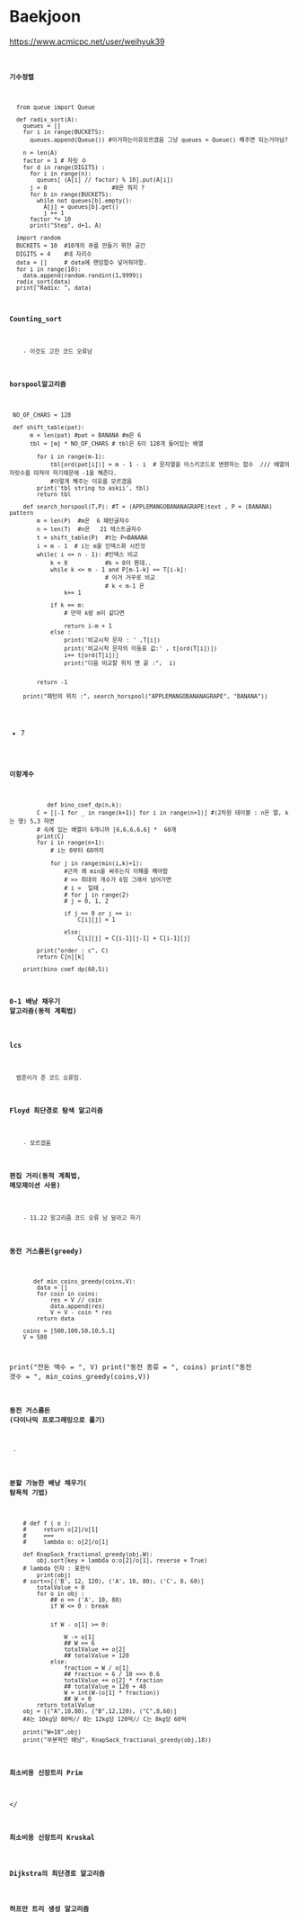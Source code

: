 # Baekjoon


https://www.acmicpc.net/user/weihyuk39
<code>
#### 기수정렬

      from queue import Queue
      
      def radix_sort(A):
        queues = []
        for i in range(BUCKETS):
          queues.append(Queue()) #이거하는이유모르겠음 그냥 queues = Queue() 해주면 되는거아님?
          
        n = len(A)
        factor = 1 # 자릿 수
        for d in range(DIGITS) :
          for i in range(n):
            queues[ (A[i] // factor) % 10].put(A[i])
          j = 0                   #0은 뭐지 ?
          for b in range(BUCKETS):
            while not queues[b].empty():
              A[j] = queues[b].get()
              j += 1
          factor *= 10
          print("Step", d+1, A)
          
      import random
      BUCKETS = 10  #10개의 큐를 만들기 위한 공간
      DIGITS = 4    #네 자리수
      data = []     # data에 랜덤함수 넣어줘야함.
      for i in range(10):
        data.append(random.randint(1,9999))
      radix_sort(data)
      print("Radix: ", data)


#### Counting_sort
        - 이것도 고친 코드 오류남 
        
#### horspool알고리즘
     NO_OF_CHARS = 128

     def shift_table(pat):
          m = len(pat) #pat = BANANA #m은 6
          tbl = [m] * NO_OF_CHARS # tbl은 6이 128개 들어있는 배열

            for i in range(m-1):
                tbl[ord(pat[i])] = m - 1 - i  # 문자열을 아스키코드로 변환하는 함수  /// 배열의 자릿수를 따져야 하기때문에 -1을 해준다.
                #이렇게 해주는 이유를 모르겠음
            print('tbl string to askii', tbl)
            return tbl

        def search_horspool(T,P): #T = (APPLEMANGOBANANAGRAPE)text , P = (BANANA) pattern
            m = len(P)  #m은  6 패턴글자수
            n = len(T)  #n은   21 텍스트글자수
            t = shift_table(P)  #t는 P=BANANA
            i = m - 1  # i는 m을 인덱스화 시킨것
            while( i <= n - 1): #인덱스 비교 
                k = 0           #k = 0이 뭔데..
                while k <= m - 1 and P[m-1-k] == T[i-k]:
                                # 이거 거꾸로 비교
                                # k < m-1 은 
                    k+= 1

                if k == m:
                    # 만약 k랑 m이 같다면 

                    return i-m + 1
                else :
                    print('비교시작 문자 : ' ,T[i])
                    print('비교시작 문자의 이동표 값:' , t[ord(T[i])])
                    i+= t[ord(T[i])]
                    print("다음 비교할 위치 맨 끝 :",  i)


            return -1

        print("패턴의 위치 :", search_horspool("APPLEMANGOBANANAGRAPE", "BANANA"))

- 7
#### 이항계수
               def bino_coef_dp(n,k):
            C = [[-1 for _ in range(k+1)] for i in range(n+1)] #(2차원 테이블 : n은 열, k는 행) 5,3 하면
            # 속에 있는 배열이 6개니까 [6,6,6,6,6] *  60개 
            print(C)
            for i in range(n+1):
                # i는 0부터 60까지

                for j in range(min(i,k)+1):
                    #근까 왜 min을 써주는지 이해를 해야함 
                    # => 최대의 개수가 6임 그래서 넘어가면 
                    # i =  일때 , 
                    # for j in range(2)
                    # j = 0, 1, 2

                    if j == 0 or j == i:
                        C[i][j] = 1

                    else:
                        C[i][j] = C[i-1][j-1] + C[i-1][j]

            print("order : c", C)
            return C[n][k]

        print(bino_coef_dp(60,5))
       
#### 0-1 배낭 채우기 알고리즘(동적 계획법)


#### lcs
      범준이가 준 코드 오류임.
      
#### Floyd 최단경로 탐색 알고리즘
        - 모르겠음

#### 편집 거리(동적 계획법, 메모제이션 사용)
        - 11.22 알고리즘 코드 오류 남 달라고 하기
        
#### 동전 거스름돈(greedy)
           def min_coins_greedy(coins,V):
            data = []
            for coin in coins:
                res = V // coin 
                data.append(res)
                V = V - coin * res
            return data

        coins = [500,100,50,10,5,1]
        V = 580

print("잔돈 액수 = ", V)
print("동전 종류 = ", coins)
print("동전 갯수 = ", min_coins_greedy(coins,V))
 
 
     
     
     
#### 동전 거스름돈 (다이나믹 프로그래밍으로 풀기)
     -  



#### 분할 가능한 배낭 채우기( 탐욕적 기법)
     
        # def f ( o ):
        #     return o[2]/o[1]
        #     === 
        #     lambda o: o[2]/o[1]

        def KnapSack_fractional_greedy(obj,W):
            obj.sort(key = lambda o:o[2]/o[1], reverse = True)
        # lambda 인자 : 표현식
            print(obj)
        # sort=>[('B', 12, 120), ('A', 10, 80), ('C', 8, 60)]
            totalValue = 0
            for o in obj :
                ## o == ('A', 10, 80)
                if W <= 0 : break


                if W - o[1] >= 0:

                    W -= o[1]
                    ## W == 6
                    totalValue += o[2]
                    ## totalValue = 120
                else:
                    fraction = W / o[1]
                    ## fraction = 6 / 10 ==> 0.6
                    totalValue += o[2] * fraction
                    ## totalValue = 120 + 48
                    W = int(W-(o[1] * fraction))
                    ## W = 0
            return totalValue
        obj = [("A",10,80), ("B",12,120), ("C",8,60)]
        #A는 10kg당 80억// B는 12kg당 120억// C는 8kg당 60억

        print("W=18",obj)
        print("부분적인 배낭", KnapSack_fractional_greedy(obj,18)) 

#### 최소비용 신장트리 Prim
</

#### 최소비용 신장트리 Kruskal

#### Dijkstra의 최단경로 알고리즘

#### 허프만 트리 생성 알고리즘

